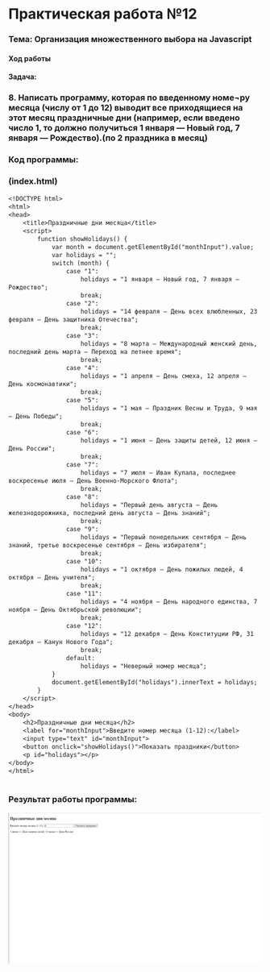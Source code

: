 # Практическая работа №12 #

### Тема: Организация  множественного выбора на Javascript

#### Ход работы

#### Задача:

### 8.	Написать программу, которая по введенному номе¬ру месяца (числу от 1 до 12) выводит все приходящиеся на этот месяц праздничные дни (например, если введено число 1, то должно получиться 1 января — Новый год, 7 января — Рождество).(по 2 праздника в месяц)


### Код программы:

### (index.html)

```
<!DOCTYPE html>
<html>
<head>
    <title>Праздничные дни месяца</title>
    <script>
        function showHolidays() {
            var month = document.getElementById("monthInput").value;
            var holidays = "";
            switch (month) {
                case "1":
                    holidays = "1 января — Новый год, 7 января — Рождество";
                    break;
                case "2":
                    holidays = "14 февраля — День всех влюбленных, 23 февраля — День защитника Отечества";
                    break;
                case "3":
                    holidays = "8 марта — Международный женский день, последний день марта — Переход на летнее время";
                    break;
                case "4":
                    holidays = "1 апреля — День смеха, 12 апреля — День космонавтики";
                    break;
                case "5":
                    holidays = "1 мая — Праздник Весны и Труда, 9 мая — День Победы";
                    break;
                case "6":
                    holidays = "1 июня — День защиты детей, 12 июня — День России";
                    break;
                case "7":
                    holidays = "7 июля — Иван Купала, последнее воскресенье июля — День Военно-Морского Флота";
                    break;
                case "8":
                    holidays = "Первый день августа — День железнодорожника, последний день августа — День знаний";
                    break;
                case "9":
                    holidays = "Первый понедельник сентября — День знаний, третье воскресенье сентября — День избирателя";
                    break;
                case "10":
                    holidays = "1 октября — День пожилых людей, 4 октября — День учителя";
                    break;
                case "11":
                    holidays = "4 ноября — День народного единства, 7 ноября — День Октябрьской революции";
                    break;
                case "12":
                    holidays = "12 декабря — День Конституции РФ, 31 декабря — Канун Нового Года";
                    break;
                default:
                    holidays = "Неверный номер месяца";
            }
            document.getElementById("holidays").innerText = holidays;
        }
    </script>
</head>
<body>
    <h2>Праздничные дни месяца</h2>
    <label for="monthInput">Введите номер месяца (1-12):</label>
    <input type="text" id="monthInput">
    <button onclick="showHolidays()">Показать праздники</button>
    <p id="holidays"></p>
</body>
</html>


```

### Результат работы программы: 
![](https://github.com/evilibronteee/HTML/blob/main/PR12/%D0%9F%D1%80%D0%B0%D0%B7%D0%B4%D0%BD%D0%B8%D1%87%D0%BD%D1%8B%D0%B5%20%D0%B4%D0%BD%D0%B8%20%D0%BC%D0%B5%D1%81%D1%8F%D1%86%D0%B0%20-%20Google%20Chrome%2002.04.2024%2018_28_42.png?raw=true)


